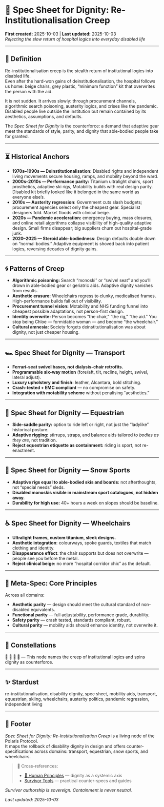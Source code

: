 # 🏥 Spec Sheet for Dignity: Re-Institutionalisation Creep  
**First created:** 2025-10-03 | **Last updated:** 2025-10-03  
*Rejecting the slow return of hospital logics into everyday disabled life*  

---

## 📖 Definition  

Re-institutionalisation creep is the stealth return of institutional logics into disabled life.  
Even after the hard-won gains of deinstitutionalisation, the hospital follows us home: beige chairs, grey plastic, “minimum function” kit that overwrites the person with the aid.  

It is not sudden. It arrives slowly: through procurement channels, algorithmic search poisoning, austerity logics, and crises like the pandemic. Disabled people live outside the institution but remain contained by its aesthetics, assumptions, and defaults.  

The *Spec Sheet for Dignity* is the counterforce: a demand that adaptive gear meet the standards of style, parity, and dignity that able-bodied people take for granted.  

---

## ⏳ Historical Anchors  

- **1970s–1990s — Deinstitutionalisation:** Disabled rights and independent living movements secure housing, ramps, and mobility beyond the ward.  
- **2000s–2010s — Performance parity:** Titanium ultralight chairs, sport prosthetics, adaptive ski rigs, Motability builds with real design parity. Disabled kit briefly looked like it belonged in the same world as everyone else’s.  
- **2010s — Austerity regression:** Government cuts slash budgets; procurement agencies select only the cheapest gear. Specialist designers fold. Market floods with clinical beige.  
- **2020s — Pandemic acceleration:** emergency buying, mass closures, and online retail algorithms collapse visibility of high-quality adaptive design. Small firms disappear; big suppliers churn out hospital-grade junk.  
- **2020–2025 — Steroid able-bodiedness:** Design defaults double down on “normal bodies.” Adaptive equipment is shoved back into patient logics, reversing decades of dignity gains.  

---

## 🌀 Patterns of Creep  

- **Algorithmic poisoning:** Search “monoski” or “swivel seat” and you’ll drown in able-bodied gear or geriatric aids. Adaptive dignity vanishes from results.  
- **Aesthetic erasure:** Wheelchairs regress to clunky, medicalised frames. High-performance builds fall out of visibility.  
- **Procurement tunnel vision:** Motability and NHS funding funnel into cheapest possible adaptations, not person-first design.  
- **Identity overwrite:** Person becomes “the chair,” “the rig,” “the aid.” You stop being Chloe — formidable woman — and become “the wheelchair.”  
- **Cultural amnesia:** Society forgets deinstitutionalisation was about dignity, not just cheaper housing.  

---

## 🏎️ Spec Sheet for Dignity — Transport  

- **Ferrari-seat swivel bases, not dialysis-chair retrofits.**  
- **Programmable six-way motion** (fore/aft, tilt, recline, height, swivel, lateral adjust).  
- **Luxury upholstery and finish:** leather, Alcantara, bold stitching.  
- **Crash-tested + EMC compliant** — no compromise on safety.  
- **Integration with motability scheme** without penalising “aesthetics.”  

---

## 🐎 Spec Sheet for Dignity — Equestrian  

- **Side-saddle parity:** option to ride left or right, not just the “ladylike” historical posture.  
- **Adaptive rigging:** stirrups, straps, and balance aids tailored to *bodies as they are*, not tradition.  
- **Reject equestrian etiquette as containment:** riding is sport, not re-enactment.  

---

## 🎿 Spec Sheet for Dignity — Snow Sports  

- **Adaptive rigs equal to able-bodied skis and boards:** not afterthoughts, not “special needs” sleds.  
- **Disabled monoskis visible in mainstream sport catalogues, not hidden away.**  
- **Durability for high use:** 40+ hours a week on slopes should be baseline.  

---

## ♿ Spec Sheet for Dignity — Wheelchairs  

- **Ultralight frames, custom titanium, sleek designs.**  
- **Aesthetic integration:** colourways, spoke guards, textiles that match clothing and identity.  
- **Disappearance effect:** the chair supports but does not overwrite — people see *you* before the metal.  
- **Reject clinical beige:** no more “hospital corridor chic” as the default.  

---

## 📡 Meta-Spec: Core Principles  

Across all domains:  

- **Aesthetic parity** — design should meet the cultural standard of non-disabled equivalents.  
- **Functional parity** — full adjustability, performance grade, durability.  
- **Safety parity** — crash tested, standards compliant, robust.  
- **Cultural parity** — mobility aids should enhance identity, not overwrite it.  

---

## 🌌 Constellations  

🧿 🏥 🧨 🔮 — This node names the creep of institutional logics and spins dignity as counterforce.  

---

## ✨ Stardust  

re-institutionalisation, disability dignity, spec sheet, mobility aids, transport, equestrian, skiing, wheelchairs, austerity politics, pandemic regression, independent living  

---

## 🏮 Footer  

*Spec Sheet for Dignity: Re-Institutionalisation Creep* is a living node of the Polaris Protocol.  
It maps the rollback of disability dignity in design and offers counter-specifications across domains: transport, equestrian, snow sports, and wheelchairs.  

> 📡 Cross-references:  
> - [🌱 Human Principles](../Big_Picture_Protocols/🌱_human_principles.md) — dignity as a systemic axis  
> - [Survivor Tools](../Disruption_Kit/Survivor_Tools/) — practical counter-specs and guides  

*Survivor authorship is sovereign. Containment is never neutral.*  

_Last updated: 2025-10-03_  

<!--I'm just saying it looked like the driver's seat on the F1 circuit and I was so ready to sit in that thing and drive.-->
